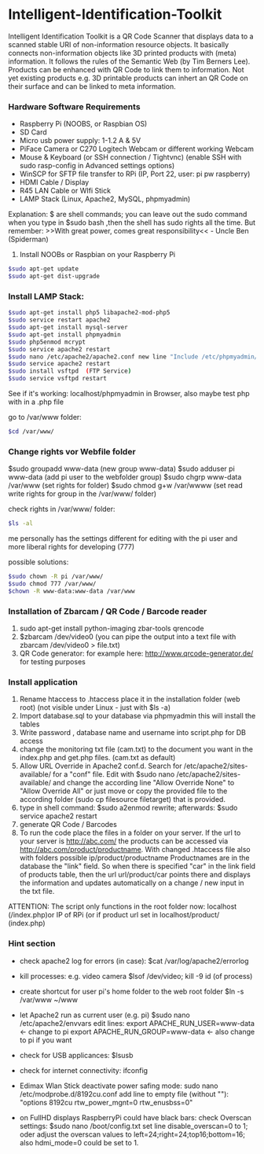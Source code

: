 # Intelligent-Identification-Toolkit

Intelligent Identification Toolkit is a QR Code Scanner that displays data to a scanned stable URI of non-information resource objects. It basically connects non-information objects like 3D printed products with (meta) information. It follows the rules of the Semantic Web (by Tim Berners Lee). Products can be enhanced with QR Code to link them to information. Not yet existing products e.g. 3D printable products can inhert an QR Code on their surface and can be linked to meta information.

### Hardware Software Requirements
- Raspberry Pi (NOOBS, or Raspbian OS)
- SD Card
- Micro usb power supply: 1-1.2 A & 5V 
- PiFace Camera or C270 Logitech Webcam or different working Webcam
- Mouse & Keyboard (or SSH connection / Tightvnc) (enable SSH with sudo rasp-config in Advanced settings options)
- WinSCP for SFTP file transfer to RPi (IP, Port 22, user: pi pw raspberry)
- HDMI Cable / Display
- R45 LAN Cable or WIfi Stick
- LAMP Stack (Linux, Apache2, MySQL, phpmyadmin)

Explanation: $ are shell commands; you can leave out the sudo command when you type in $sudo bash ,then the shell has sudo rights all the time.
But remember: >>With great power, comes great responsibility<< - Uncle Ben (Spiderman)


1. Install NOOBs or Raspbian on your Raspberry Pi
```sh
$sudo apt-get update
$sudo apt-get dist-upgrade
```

### Install LAMP Stack:
```sh
$sudo apt-get install php5 libapache2-mod-php5
$sudo service restart apache2
$sudo apt-get install mysql-server
$sudo apt-get install phpmyadmin
$sudo php5enmod mcrypt
$sudo service apache2 restart
$sudo nano /etc/apache2/apache2.conf new line "Include /etc/phpmyadmin/apache.conf" (< or apache2.conf ?????)
$sudo service apache2 restart
$sudo install vsftpd  (FTP Service)
$sudo service vsftpd restart
```
See if it's working: localhost/phpmyadmin in Browser, also maybe test php with <?php phpinfo() ?> in a .php file

go to /var/www folder: 
```sh 
$cd /var/www/
```

### Change rights vor Webfile folder

$sudo groupadd www-data (new group www-data)
$sudo adduser pi www-data (add pi user to the webfolder group)
$sudo chgrp www-data /var/www (set rights for folder)
$sudo chmod g+w /var/wwww (set read write rights for group in the /var/www/ folder)

check rights in /var/www/ folder: 
```sh 
$ls -al
```

me personally has the settings different for editing with the pi user and more liberal rights for developing (777)

possible solutions:
```sh 
$sudo chown -R pi /var/www/
$sudo chmod 777 /var/www/
$chown -R www-data:www-data /var/www
```




### Installation of Zbarcam / QR Code / Barcode reader

1. sudo apt-get install python-imaging zbar-tools qrencode
2. $zbarcam /dev/video0 (you can pipe the output into a text file with zbarcam /dev/video0 > file.txt)
3. QR Code generator: for example here: http://www.qrcode-generator.de/ for testing purposes


### Install application

1. Rename htaccess to .htaccess place it in the installation folder (web root) (not visible under Linux - just with $ls -a)
2. Import database.sql to your database via phpmyadmin this will install the tables
3. Write password , database name and username into script.php for DB access
5. change the monitoring txt file (cam.txt) to the document you want in the index.php and get.php files. (cam.txt as default)
6. Allow URL Override in Apache2 conf.d. Search for /etc/apache2/sites-available/ for a "conf" file. Edit with $sudo nano /etc/apache2/sites-available/ and change the according line "Allow Override None" to "Allow Override All" or just move or copy the provided file to the according folder (sudo cp filesource filetarget) that is provided.
7. type in shell command: $sudo a2enmod rewrite; afterwards: $sudo service apache2 restart
8. generate QR Code / Barcodes
9. To run the code place the files in a folder on your server. If the url to your server is
 http://abc.com/ the products can be accessed via http://abc.com/product/productname. With changed .htaccess file also with folders possible ip/product/productname Productnames are in the database the "link" field. So when there is specified "car" in the link field of products table, then the url url/product/car points there and displays the information and updates automatically on a change / new input in the txt file.

ATTENTION:
The script only functions in the root folder now: localhost (/index.php)or IP of RPi (or if product url set in localhost/product/ (index.php)



### Hint section
- check apache2 log for errors (in case): $cat /var/log/apache2/errorlog
- kill processes: e.g. video camera $lsof /dev/video; kill -9 id (of process)
- create shortcut for user pi's home folder to the web root folder $ln -s /var/www ~/www 
- let Apache2 run as current user (e.g. pi) $sudo nano /etc/apache2/envvars edit lines:
export APACHE_RUN_USER=www-data <- change to pi
export APACHE_RUN_GROUP=www-data <- also change to pi if you want

- check for USB applicances: $lsusb
- check for internet connectivity: ifconfig
- Edimax Wlan Stick deactivate power safing mode: sudo nano /etc/modprobe.d/8192cu.conf add line to empty file (without ""): "options 8192cu rtw_power_mgnt=0 rtw_enusbss=0"
-  on FullHD displays RaspberryPi could have black bars: check Overscan settings: $sudo nano /boot/config.txt set line disable_overscan=0 to 1; oder adjust the overscan values to left=24;right=24;top16;bottom=16; also hdmi_mode=0 could be set to 1.